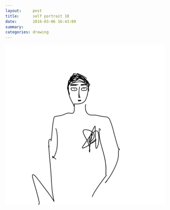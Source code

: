```yaml
---
layout:     post
title:      self portrait 10
date:       2016-03-06 16:43:09
summary:    
categories: drawing
---
```

![self portrait 10](/images/diary/self-portrait-10.png "laziness and worries")
